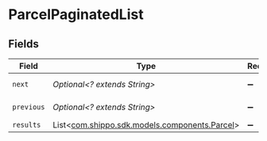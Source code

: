 # ParcelPaginatedList


## Fields

| Field                                                                              | Type                                                                               | Required                                                                           | Description                                                                        | Example                                                                            |
| ---------------------------------------------------------------------------------- | ---------------------------------------------------------------------------------- | ---------------------------------------------------------------------------------- | ---------------------------------------------------------------------------------- | ---------------------------------------------------------------------------------- |
| `next`                                                                             | *Optional<? extends String>*                                                       | :heavy_minus_sign:                                                                 | N/A                                                                                | baseurl?page=3&results=10                                                          |
| `previous`                                                                         | *Optional<? extends String>*                                                       | :heavy_minus_sign:                                                                 | N/A                                                                                | baseurl?page=1&results=10                                                          |
| `results`                                                                          | List<[com.shippo.sdk.models.components.Parcel](../../models/components/Parcel.md)> | :heavy_minus_sign:                                                                 | N/A                                                                                |                                                                                    |